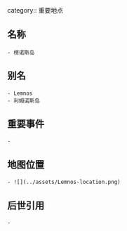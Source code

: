 category:: 重要地点
## 名称
	- 楞诺斯岛
## 别名
	- Lemnos
	- 利姆诺斯岛
## 重要事件
	-
## 地图位置
	- ![](../assets/Lemnos-location.png)
## 后世引用
	-
